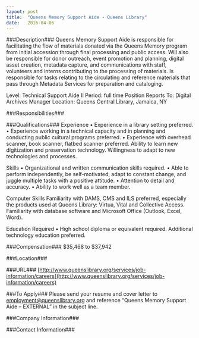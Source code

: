 ```yaml
---
layout: post
title:  "Queens Memory Support Aide - Queens Library"
date:   2016-04-06
---
```


###Description###
Queens Memory Support Aide is responsible for facilitating the flow of materials donated via the Queens Memory program from initial accession through final processing and public access. Will also be responsible for donor outreach, event promotion and planning, digital asset creation, metadata capture, and communications with staff, volunteers and interns contributing to the processing of materials.  Is responsible for tasks relating to the circulating and reference materials that pass through Metadata Services for preparation and cataloging. 


Level: Technical Support Aide II
Period: full time
Position Reports To: Digital Archives Manager
Location: Queens Central Library, Jamaica, NY


###Responsibilities###



###Qualifications###
Experience
• Experience in a library setting preferred.
• Experience working in a technical capacity and in planning and conducting public cultural programs preferred.
• Experience with overhead scanner, book scanner, flatbed scanner preferred. Ability to learn new digitization and preservation technology. Willingness to adapt to new technologies and processes.

Skills
• Organizational and written communication skills required.
• Able to perform independently, be self-motivated, adapt to constant change, and juggle multiple tasks with a positive attitude.
• Attention to detail and accuracy.
• Ability to work well as a team member.

Computer Skills
Familiarity with DAMS, CMS and ILS preferred, especially the products used at Queens Library: Virtua, Vital and Collective Access. Familiarity with database software and Microsoft Office (Outlook, Excel, Word).

Education Required
• High school diploma or equivalent required. Additional technology education preferred.



###Compensation###
$35,468 to $37,942


###Location###



###URL###
[http://www.queenslibrary.org/services/job-information/careers](http://www.queenslibrary.org/services/job-information/careers)

###To Apply###
Please send your resume and cover letter to employment@queenslibrary.org and reference “Queens Memory Support Aide – EXTERNAL” in the subject line. 


###Company Information###



###Contact Information###


